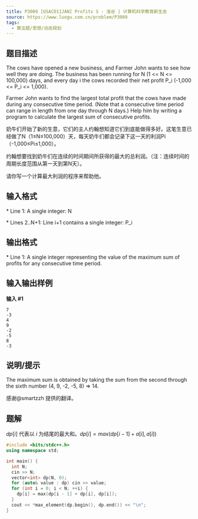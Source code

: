 ```yaml
---
title: P3009 [USACO11JAN] Profits S - 洛谷 | 计算机科学教育新生态
source: https://www.luogu.com.cn/problem/P3009
tags:
  - 算法题/思想/动态规划
---
```


## 题目描述

The cows have opened a new business, and Farmer John wants to see how well they are doing. The business has been running for N (1 <= N <= 100,000) days, and every day i the cows recorded their net profit P\_i (-1,000 <= P\_i <= 1,000).

Farmer John wants to find the largest total profit that the cows have made during any consecutive time period. (Note that a consecutive time period can range in length from one day through N days.) Help him by writing a program to calculate the largest sum of consecutive profits.

奶牛们开始了新的生意，它们的主人约翰想知道它们到底能做得多好。这笔生意已经做了N（1≤N≤100,000）天，每天奶牛们都会记录下这一天的利润Pi（-1,000≤Pi≤1,000）。

约翰想要找到奶牛们在连续的时间期间所获得的最大的总利润。（注：连续时间的周期长度范围从第一天到第N天）。

请你写一个计算最大利润的程序来帮助他。

## 输入格式

\* Line 1: A single integer: N

\* Lines 2..N+1: Line i+1 contains a single integer: P\_i

## 输出格式

\* Line 1: A single integer representing the value of the maximum sum of profits for any consecutive time period.

## 输入输出样例

**输入 #1**

```
7 
-3 
4 
9 
-2 
-5 
8 
-3 
```

## 说明/提示

The maximum sum is obtained by taking the sum from the second through the sixth number (4, 9, -2, -5, 8) => 14.

感谢@smartzzh 提供的翻译。

## 题解
$dp[i]$ 代表以 $i$ 为结尾的最大和。$dp[i] = max(dp[i - 1] + a[i], a[i])$

```cpp
#include <bits/stdc++.h>
using namespace std;

int main() {
  int N;
  cin >> N;
  vector<int> dp(N, 0);
  for (auto& value : dp) cin >> value;
  for (int i = 0; i < N; ++i) {
    dp[i] = max(dp[i - 1] + dp[i], dp[i]);
  }
  cout << *max_element(dp.begin(), dp.end()) << "\n";
}
```
